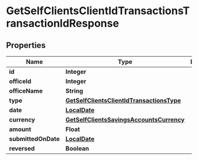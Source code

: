 # GetSelfClientsClientIdTransactionsTransactionIdResponse

## Properties
Name | Type | Description | Notes
------------ | ------------- | ------------- | -------------
**id** | **Integer** |  |  [optional]
**officeId** | **Integer** |  |  [optional]
**officeName** | **String** |  |  [optional]
**type** | [**GetSelfClientsClientIdTransactionsType**](GetSelfClientsClientIdTransactionsType.md) |  |  [optional]
**date** | [**LocalDate**](LocalDate.md) |  |  [optional]
**currency** | [**GetSelfClientsSavingsAccountsCurrency**](GetSelfClientsSavingsAccountsCurrency.md) |  |  [optional]
**amount** | **Float** |  |  [optional]
**submittedOnDate** | [**LocalDate**](LocalDate.md) |  |  [optional]
**reversed** | **Boolean** |  |  [optional]
